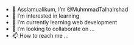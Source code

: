 - 👋 Asslamualikum, I’m @MuhmmadTalhaIrshad
- 👀 I’m interested in learning 
- 🌱 I’m currently learning web development
- 💞️ I’m looking to collaborate on ...
- 📫 How to reach me ...

<!---
MuhmmadTalhaIrshad/MuhmmadTalhaIrshad is a ✨ special ✨ repository because its `README.md` (this file) appears on your GitHub profile.
You can click the Preview link to take a look at your changes.
--->

